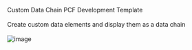 Custom Data Chain PCF Development Template
<br/><br/>
Create custom data elements and display them as a data chain
<br/><br/>
![image](https://user-images.githubusercontent.com/13801775/194030370-ff1b9658-0b7b-40e2-ba07-32c0a8245771.png)
